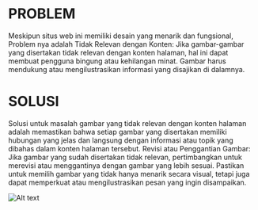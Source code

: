 # PROBLEM
Meskipun situs web ini memiliki desain yang menarik dan fungsional, Problem nya adalah Tidak Relevan dengan Konten: Jika gambar-gambar yang disertakan tidak relevan dengan konten halaman, hal ini dapat membuat pengguna bingung atau kehilangan minat. Gambar harus mendukung atau mengilustrasikan informasi yang disajikan di dalamnya.










# SOLUSI
Solusi untuk masalah gambar yang tidak relevan dengan konten halaman adalah memastikan bahwa setiap gambar yang disertakan memiliki hubungan yang jelas dan langsung dengan informasi atau topik yang dibahas dalam konten halaman tersebut.
Revisi atau Penggantian Gambar: Jika gambar yang sudah disertakan tidak relevan, pertimbangkan untuk merevisi atau menggantinya dengan gambar yang lebih sesuai. Pastikan untuk memilih gambar yang tidak hanya menarik secara visual, tetapi juga dapat memperkuat atau mengilustrasikan pesan yang ingin disampaikan.








![Alt text](/media/sesudah.png)
